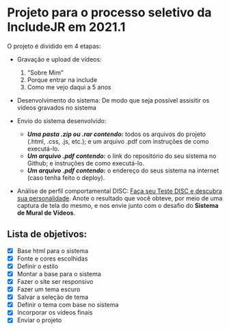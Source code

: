 # Projeto para o processo seletivo da IncludeJR em 2021.1

O projeto é dividido em 4 etapas:

- Gravação e upload de vídeos:
    1. "Sobre Mim"
    2. Porque entrar na include
    3. Como me vejo daqui a 5 anos

- Desenvolvimento do sistema:
   De modo que seja possível assisitir os vídeos gravados no sistema

- Envio do sistema desenvolvido:
  - ***Uma pasta .zip ou .rar contendo:*** todos os arquivos do projeto (.html, .css, .js, etc.); e um arquivo .pdf com instruções de como executá-lo.
  - ***Um arquivo .pdf contendo:*** o link do repositório do seu sistema no Github; e instruções de como executá-lo.
  - ***Um arquivo .pdf contendo:*** o endereço do seus sistema na internet (caso tenha feito o deploy).

- Análise de perfil comportamental DISC:
    [Faça seu Teste DISC e descubra sua personalidade](https://www.pactorh.com.br/teste-disc/disc/faca-agora-teste-disc/). Anote o resultado que você obteve, por meio de uma captura de tela do mesmo, e nos envie junto com o desafio do **Sistema de Mural de Vídeos**.

## Lista de objetivos:

- [x] Base html para o sistema
- [x] Fonte e cores escolhidas
- [x] Definir o estilo
- [x] Montar a base para o sistema
- [x] Fazer o site ser responsivo
- [x] Fazer um tema escuro
- [x] Salvar a seleção de tema
- [x] Definir o tema com base no sistema
- [x] Incorporar os vídeos finais
- [x] Enviar o projeto
